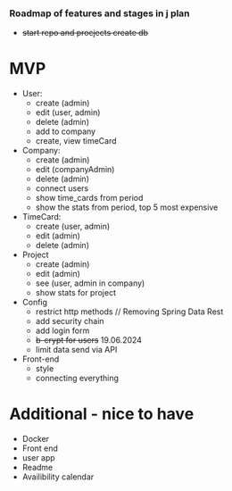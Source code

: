 ### Roadmap of features and stages in j plan
- ~~start repo and procjects create db~~
# MVP
* User:
  - create (admin)
  - edit (user, admin)
  - delete (admin)
  - add to company
  - create, view timeCard
* Company:
  - create (admin)
  - edit (companyAdmin)
  - delete (admin)
  - connect users
  - show time_cards from period
  - show the stats from period, top 5 most expensive
* TimeCard:
  - create (user, admin)
  - edit (admin)
  - delete (admin)
* Project
  - create (admin)
  - edit (admin)
  - see (user, admin in company)
  - show stats for project
* Config 
  - restrict http methods  // Removing Spring Data Rest
  - add security chain
  - add login form
  - ~~b-crypt for users~~ 19.06.2024
  - limit data send via API
* Front-end
  - style
  - connecting everything


# Additional - nice to have
  - Docker
  - Front end
  - user app
  - Readme
  - Availibility calendar
